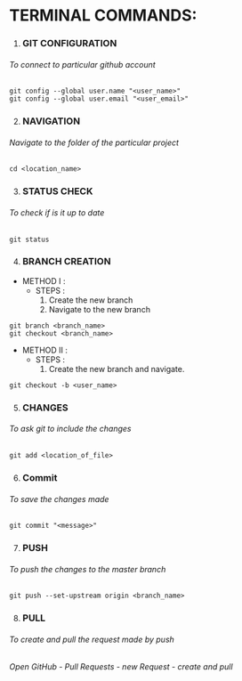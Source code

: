 # TERMINAL COMMANDS:
1. ### GIT CONFIGURATION
###### To connect to particular github account
~~~
git config --global user.name "<user_name>"
git config --global user.email "<user_email>"
~~~

2. ### NAVIGATION
###### Navigate to the folder of the particular project
~~~
cd <location_name>
~~~

3. ### STATUS CHECK
###### To check if is it up to date
~~~
git status
~~~

4. ### BRANCH CREATION
- METHOD I :
    - STEPS :
       1. Create the new branch
       2. Navigate to the new branch 
~~~
git branch <branch_name> 
git checkout <branch_name>
~~~
- METHOD II :
  - STEPS :
     1. Create the new branch and navigate.
~~~
git checkout -b <user_name>
~~~

5. ### CHANGES
###### To ask git to include the changes
~~~
git add <location_of_file>
~~~

6. ### Commit
###### To save the changes made
~~~
git commit "<message>"
~~~

7. ### PUSH
###### To push the changes to the master branch
~~~
git push --set-upstream origin <branch_name>
~~~

8. ### PULL
###### To create and pull the request made by push
###### Open GitHub - Pull Requests - new Request - create and pull